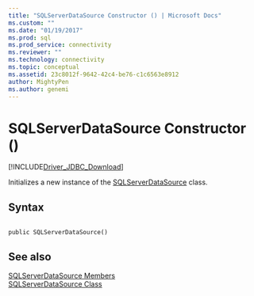 ```yaml
---
title: "SQLServerDataSource Constructor () | Microsoft Docs"
ms.custom: ""
ms.date: "01/19/2017"
ms.prod: sql
ms.prod_service: connectivity
ms.reviewer: ""
ms.technology: connectivity
ms.topic: conceptual
ms.assetid: 23c8012f-9642-42c4-be76-c1c6563e8912
author: MightyPen
ms.author: genemi
---
```

# SQLServerDataSource Constructor ()
[!INCLUDE[Driver_JDBC_Download](../../../includes/driver_jdbc_download.md)]

  Initializes a new instance of the [SQLServerDataSource](../../../connect/jdbc/reference/sqlserverdatasource-class.md) class.  
  
## Syntax  
  
```  
  
public SQLServerDataSource()  
```  
  
## See also  
 [SQLServerDataSource Members](../../../connect/jdbc/reference/sqlserverdatasource-members.md)   
 [SQLServerDataSource Class](../../../connect/jdbc/reference/sqlserverdatasource-class.md)  
  
  
